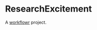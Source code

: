 # ResearchExcitement

A [workflowr][] project.

[workflowr]: https://github.com/workflowr/workflowr
